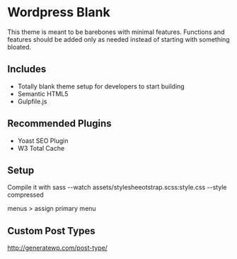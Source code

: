 Wordpress Blank
==============

This theme is meant to be barebones with minimal features. Functions and features should be added only as needed instead of starting with something bloated.

Includes
--
- Totally blank theme setup for developers to start building
- Semantic HTML5
- Gulpfile.js

Recommended Plugins
--
- Yoast SEO Plugin
- W3 Total Cache

Setup
--
Compile it with sass --watch assets/stylesheeotstrap.scss:style.css --style compressed

menus > assign primary menu

Custom Post Types
--
http://generatewp.com/post-type/